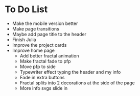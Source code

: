 # To Do List

- Make the mobile version better
- Make page transitions
- Maybe add page title to the header
- Finish Julia
- Improve the project cards
- Improve home page
  - Add better fractal animation
  - Make fractal fade to pfp
  - Move pfp to side
  - Typewriter effect typing the header and my info
  - Fade in extra buttons
  - Fractal splits into 2 decorations at the side of the page
  - More info svgs slide in
